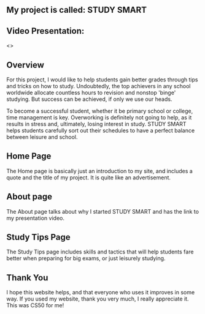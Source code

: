 ## My project is called: STUDY SMART
## Video Presentation:

 <>

## Overview
 For this project, I would like to help students gain better grades through tips and tricks on how to study. Undoubtedly, the top achievers in any school worldwide allocate countless hours to revision and nonstop 'binge' studying. But success can be achieved, if only we use our heads.

 To become a successful student, whether it be primary school or college, time management is key. Overworking is definitely not going to help, as it results in stress and, ultimately, losing interest in study. STUDY SMART helps students carefully sort out their schedules to have a perfect balance between leisure and school.

## Home Page

 The Home page is basically just an introduction to my site, and includes a quote and the title of my project. It is quite like an advertisement.

 ## About page

The About page talks about why I started STUDY SMART and has the link to my presentation video.

## Study Tips Page

The Study Tips page includes skills and tactics that will help students fare better when preparing for big exams, or just leisurely studying.

## Thank You

I hope this website helps, and that everyone who uses it improves in some way. If you used my website, thank you very much, I really appreciate it. This was CS50 for me!